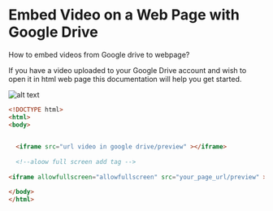 # Embed Video on a Web Page with Google Drive
How to embed videos from Google drive to webpage?

If you have a video uploaded to your Google Drive account and wish to open it in html web page this documentation will help you get started.




![alt text](http://lightbox.tipsandtricks-hq.com/wp-content/uploads/2014/06/google-drive-preview-url.png "Title")


```html
<!DOCTYPE html>
<html>
<body>

  
  <iframe src="url video in google drive/preview" ></iframe>
  
  <!--aloow full screen add tag -->
  
<iframe allowfullscreen="allowfullscreen" src="your_page_url/preview" ></iframe>

</body>
</html>
```
